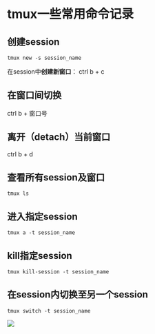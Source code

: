 # tmux一些常用命令记录

## 创建session

```
tmux new -s session_name
```

在session中**创建新窗口**： ctrl b + c

## 在窗口间切换

ctrl b + 窗口号

## 离开（detach）当前窗口

ctrl b + d

## 查看所有session及窗口

```
tmux ls
```

## 进入指定session

```
tmux a -t session_name
```

## kill指定session

```
tmux kill-session -t session_name
```

## 在session内切换至另一个session

```
tmux switch -t session_name
```

![](/home/lazy/.config/marktext/images/2022-07-23-15-28-09-image.png)
